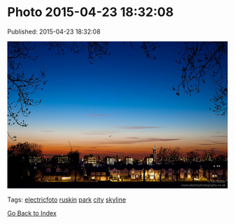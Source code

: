 
# Photo 2015-04-23 18:32:08

Published: 2015-04-23 18:32:08

![](117185395207-0.jpg)

Tags: [electricfoto](tag-electricfoto.md) [ruskin](tag-ruskin.md) [park](tag-park.md) [city](tag-city.md) [skyline](tag-skyline.md)

[Go Back to Index](index.md)
